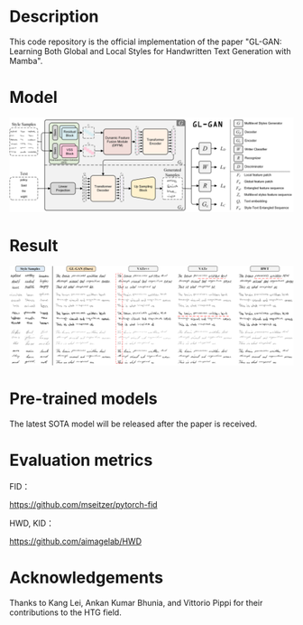 # Description
This code repository is the official implementation of the paper "GL-GAN: Learning Both Global and Local Styles for Handwritten Text Generation with Mamba".



# Model

![Model](https://github.com/Fyzjym/GL-GAN/blob/master/pic/01_net.png)


# Result

![Result](https://github.com/Fyzjym/GL-GAN/blob/master/pic/anay.png)

# Pre-trained models

The latest SOTA model will be released after the paper is received.

# Evaluation metrics
FID：

https://github.com/mseitzer/pytorch-fid

HWD, KID：

https://github.com/aimagelab/HWD

# Acknowledgements
Thanks to Kang Lei, Ankan Kumar Bhunia, and Vittorio Pippi for their contributions to the HTG field.
